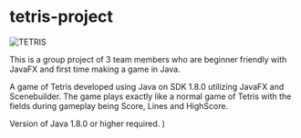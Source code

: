 # tetris-project

![TETRIS](https://user-images.githubusercontent.com/58574818/165378334-23416f52-8f46-42d2-99fd-a48911086879.png)

This is a group project of 3 team members who are beginner friendly with JavaFX and first time making a game in Java. 


A game of Tetris developed using Java on SDK 1.8.0 utilizing JavaFX and Scenebuilder.
The game plays exactly like a normal game of Tetris with the fields during gameplay being Score, Lines and HighScore.

Version of Java 1.8.0 or higher required.
)
